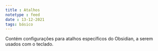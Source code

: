 ```yaml
---
title : Atalhos
notetype : feed
date : 13-12-2021
tags: básico
---
```


Contém configurações para atalhos específicos do Obsidian, a serem usados com o teclado.